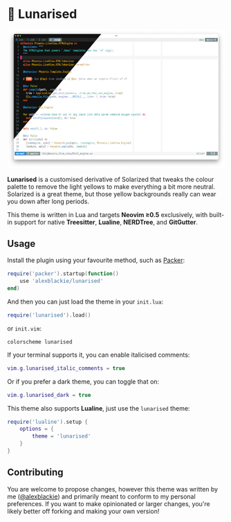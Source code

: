 # 🌝 Lunarised

![Preview image of the lunarised colour scheme](./preview.png)

**Lunarised** is a customised derivative of Solarized that tweaks the colour
palette to remove the light yellows to make everything a bit more neutral.
Solarized is a great theme, but those yellow backgrounds really can wear you
down after long periods.

This theme is written in Lua and targets **Neovim ≥0.5** exclusively, with
built-in support for native **Treesitter**, **Lualine**, **NERDTree**, and
**GitGutter**.

## Usage

Install the plugin using your favourite method, such as [Packer][0]:

```lua
require('packer').startup(function()
	use 'alexblackie/lunarised'
end)
```

And then you can just load the theme in your `init.lua`:

```lua
require('lunarised').load()
```

or `init.vim`:

```viml
colorscheme lunarised
```

If your terminal supports it, you can enable italicised comments:

```lua
vim.g.lunarised_italic_comments = true
```

Or if you prefer a dark theme, you can toggle that on:

```lua
vim.g.lunarised_dark = true
```

This theme also supports **Lualine**, just use the `lunarised` theme:

```lua
require('lualine').setup {
	options = {
		theme = 'lunarised'
	}
}
```

[0]: https://github.com/wbthomason/packer.nvim

## Contributing

You are welcome to propose changes, however this theme was written by me
([@alexblackie](https://github.com/alexblackie)) and primarily meant to conform
to my personal preferences. If you want to make opinionated or larger changes,
you're likely better off forking and making your own version!
